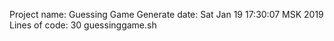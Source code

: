 Project name: Guessing Game
Generate date: Sat Jan 19 17:30:07 MSK 2019
Lines of code: 30 guessinggame.sh
